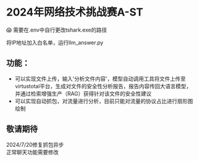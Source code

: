 
# 2024年网络技术挑战赛A-ST 

:scream: 需要在.env中自行更改tshark.exe的路径   

将IP地址加入白名单，运行llm_answer.py

## 功能：
- 可以实现文件上传，输入'分析文件内容'，模型自动调用工具将文件上传至virtustotal平台，生成对文件的安全性分析报告，报告内容传回大语言模型，并通过检索增强生产（RAG）获得针对该文件的安全性建议<br>
- 可以实现自动抓包，对流量进行分析，目前只能对流量的协议占比进行扇形图绘制<br>

敬请期待
-----

2024/7/20修复抓包异步<br>
正常聊天功能需要修改  
